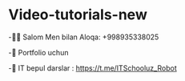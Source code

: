 # Video-tutorials-new

-👋🏻 Salom Men bilan Aloqa: +998935338025

-🐍 Portfolio uchun

-🤖 IT bepul darslar : https://t.me/ITSchooluz_Robot
